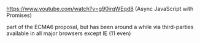 https://www.youtube.com/watch?v=g90irqWEqd8 (Async JavaScript with Promises)

part of the ECMA6 proposal, but has been around a while via third-parties
available in all major browsers except IE (11 even)


